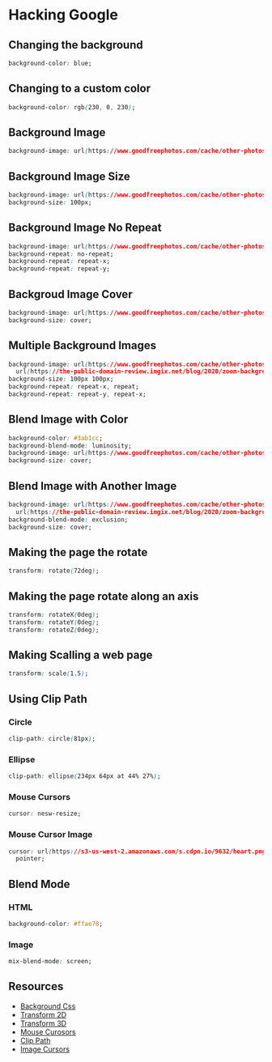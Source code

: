 # Hacking Google

## Changing the background

```css
background-color: blue;
```

## Changing to a custom color

```css
background-color: rgb(230, 0, 230);
```

## Background Image

```css
background-image: url(https://www.goodfreephotos.com/cache/other-photos/backgrounds/blue-watercolor-background_800.jpg?cached=1522546278);
```

## Background Image Size

```css
background-image: url(https://www.goodfreephotos.com/cache/other-photos/backgrounds/blue-watercolor-background_800.jpg?cached=1522546278);
background-size: 100px;
```

## Background Image No Repeat

```css
background-image: url(https://www.goodfreephotos.com/cache/other-photos/backgrounds/blue-watercolor-background_800.jpg?cached=1522546278);
background-repeat: no-repeat;
background-repeat: repeat-x;
background-repeat: repeat-y;
```

## Backgroud Image Cover

```css
background-image: url(https://www.goodfreephotos.com/cache/other-photos/backgrounds/blue-watercolor-background_800.jpg?cached=1522546278);
background-size: cover;
```

## Multiple Background Images

```css
background-image: url(https://www.goodfreephotos.com/cache/other-photos/backgrounds/blue-watercolor-background_800.jpg?cached=1522546278),
  url(https://the-public-domain-review.imgix.net/blog/2020/zoom-backgrounds/zoom-batch-1-banner.jpg?fit=max&w=1200&h=850);
background-size: 100px 100px;
background-repeat: repeat-x, repeat;
background-repeat: repeat-y, repeat-x;
```

## Blend Image with Color

```css
background-color: #3ab1cc;
background-blend-mode: luminosity;
background-image: url(https://www.goodfreephotos.com/cache/other-photos/backgrounds/blue-watercolor-background_800.jpg?cached=1522546278);
background-size: cover;
```

## Blend Image with Another Image

```css
background-image: url(https://www.goodfreephotos.com/cache/other-photos/backgrounds/blue-watercolor-background_800.jpg?cached=1522546278),
  url(https://the-public-domain-review.imgix.net/blog/2020/zoom-backgrounds/zoom-batch-1-banner.jpg?fit=max&w=1200&h=850);
background-blend-mode: exclusion;
background-size: cover;
```

## Making the page the rotate

```css
transform: rotate(72deg);
```

## Making the page rotate along an axis

```css
transform: rotateX(0deg);
transform: rotateY(0deg);
transform: rotateZ(0deg);
```

## Making Scalling a web page

```css
transform: scale(1.5);
```

## Using Clip Path

### Circle

```css
clip-path: circle(81px);
```

### Ellipse

```css
clip-path: ellipse(234px 64px at 44% 27%);
```

### Mouse Cursors

```css
cursor: nesw-resize;
```

### Mouse Cursor Image

```css
cursor: url(https://s3-us-west-2.amazonaws.com/s.cdpn.io/9632/heart.png),
  pointer;
```

## Blend Mode

### HTML

```css
background-color: #ffae78;
```

### Image

```css
mix-blend-mode: screen;
```

## Resources

- [Background Css](https://www.w3schools.com/cssref/css3_pr_background.asp)
- [Transform 2D](https://www.w3schools.com/css/css3_2dtransforms.asp)
- [Transform 3D](https://www.w3schools.com/css/css3_3dtransforms.asp)
- [Mouse Curosors](https://www.w3schools.com/cssref/pr_class_cursor.asp)
- [Clip Path](https://developer.mozilla.org/en-US/docs/Web/CSS/clip-path)
- [Image Cursors](https://stackoverflow.com/questions/18551277/using-external-images-for-css-custom-cursors)
